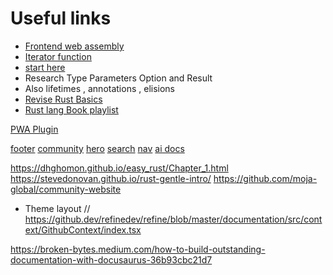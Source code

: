 # Useful links

- [Frontend web assembly ](https://yew.rs/docs/getting-started/starter-templates)
- [Iterator function](https://www.tutorialspoint.com/rust/rust_iterator_and_closure.htm)
- [start here](https://youtu.be/U1EFgCNLDB8)
- Research Type Parameters Option and Result
- Also lifetimes , annotations , elisions
- [Revise Rust Basics](https://github.com/kolynzb/fm-rust-workshop)
- [Rust lang Book playlist](https://www.youtube.com/watch?v=OX9HJsJUDxA&list=PLai5B987bZ9CoVR-QEIN9foz4QCJ0H2Y8)

[PWA Plugin](https://docusaurus.io/docs/api/plugins/@docusaurus/plugin-pwa)

[footer](https://github.com/iota-wiki/iota-wiki)
[community](https://github.com/moja-global/community-website)
[hero](https://github.com/nocalhost/nocalhost.github.io)
[search](https://quickwit.io/docs/log-management/overview)
[nav](https://thecodingmachine.github.io/react-native-boilerplate/blog)
[ai docs](https://memgraph.com/docs/gqlalchemy/)


https://dhghomon.github.io/easy_rust/Chapter_1.html
https://stevedonovan.github.io/rust-gentle-intro/
https://github.com/moja-global/community-website

- Theme layout
// https://github.dev/refinedev/refine/blob/master/documentation/src/context/GithubContext/index.tsx

https://broken-bytes.medium.com/how-to-build-outstanding-documentation-with-docusaurus-36b93cbc21d7